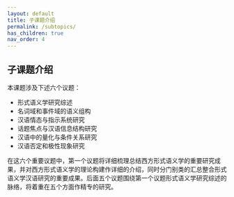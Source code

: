 ```yaml
---
layout: default
title: 子课题介绍
permalink: /subtopics/
has_children: true
nav_order: 4
---
```


## 子课题介绍

本课题涉及下述六个议题：

* 形式语义学研究综述
* 名词域和事件域的语义组构
* 汉语情态与指示系统研究
* 话题焦点与汉语信息结构研究
* 汉语中的量化与条件关系研究
* 汉语否定和极性现象研究

在这六个重要议题中，第一个议题将详细梳理总结西方形式语义学的重要研究成果，并对西方形式语义学的理论构建作详细的介绍，同时分门别类的汇总整合形式语义学汉语研究的重要成果。后面五个议题围绕第一个议题形式语义学研究综述的脉络，将着重在五个方面作精专的研究。
